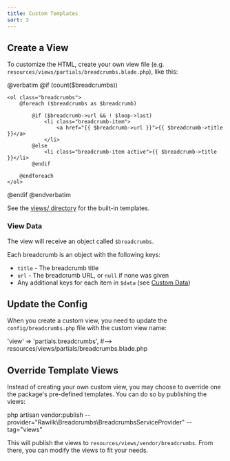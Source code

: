 ```yaml
---
title: Custom Templates
sort: 3
---
```


## Create a View

To customize the HTML, create your own view file (e.g. `resources/views/partials/breadcrumbs.blade.php`), like this:

<x-code lang="html">
@verbatim
@if (count($breadcrumbs))

    <ol class="breadcrumbs">
        @foreach ($breadcrumbs as $breadcrumb)

            @if ($breadcrumb->url && ! $loop->last)
                <li class="breadcrumb-item">
                    <a href="{{ $breadcrumb->url }}">{{ $breadcrumb->title }}</a>
                </li>
            @else
                <li class="breadcrumb-item active">{{ $breadcrumb->title }}</li>
            @endif

        @endforeach
    </ol>

@endif
@endverbatim
</x-code>

<x-tip>See the <a href="https://github.com/rawilk/laravel-breadcrumbs/tree/master/resources/views">views/ directory</a> for the built-in templates.</x-tip>

### View Data

The view will receive an object called `$breadcrumbs`.

Each breadcrumb is an object with the following keys:

- `title` - The breadcrumb title
- `url` - The breadcrumb URL, or `null` if none was given
- Any additional keys for each item in `$data` (see [Custom Data](/laravel-breadcrumbs/v1/advanced-usage/advanced-usage#custom-data))

## Update the Config

When you create a custom view, you need to update the `config/breadcrumbs.php` file with the custom view name:

<x-code lang="php">
'view' => 'partials.breadcrumbs', #--> resources/views/partials/breadcrumbs.blade.php
</x-code>

## Override Template Views

Instead of creating your own custom view, you may choose to override one the package's pre-defined templates. You can do so by publishing the views:

<x-code lang="bash">
php artisan vendor:publish --provider="Rawilk\Breadcrumbs\BreadcrumbsServiceProvider" --tag="views"
</x-code>

This will publish the views to `resources/views/vendor/breadcrumbs`. From there, you can modify the views to fit your needs.

